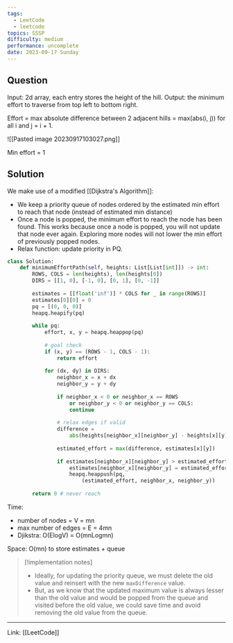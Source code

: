 ```yaml
---
tags:
  - LeetCode
  - leetcode
topics: SSSP
difficulty: medium
performance: uncomplete
date: 2023-09-17 Sunday
---
```


## Question

Input: 2d array, each entry stores the height of the hill. 
Output: the minimum effort to traverse from top left to bottom right.

Effort = max absolute difference between 2 adjacent hills = max(abs(i, j)) for all i and j = i + 1.

![[Pasted image 20230917103027.png]]

Min effort = 1
## Solution

We make use of a modified [[Dijkstra's Algorithm]]:
- We keep a priority queue of nodes ordered by the estimated min effort to reach that node (instead of estimated min distance)
- Once a node is popped, the minimum effort to reach the node has been found. This works because once a node is popped, you will not update that node ever again. Exploring more nodes will not lower the min effort of previously popped nodes.
- Relax function: update priority in PQ.

```python
class Solution:
    def minimumEffortPath(self, heights: List[List[int]]) -> int:
        ROWS, COLS = len(heights), len(heights[0])
        DIRS = [[1, 0], [-1, 0], [0, 1], [0, -1]]
        
        estimates = [[float('inf')] * COLS for _ in range(ROWS)]
        estimates[0][0] = 0
        pq = [(0, 0, 0)]
        heapq.heapify(pq)
        
        while pq:
            effort, x, y = heapq.heappop(pq)
	        
	        # goal check
            if (x, y) == (ROWS - 1, COLS - 1):
                return effort
                
            for (dx, dy) in DIRS:
                neighbor_x = x + dx
                neighbor_y = y + dy
                
                if neighbor_x < 0 or neighbor_x == ROWS 
	                or neighbor_y < 0 or neighbor_y == COLS:
                    continue
                
                # relax edges if valid
                difference = 
	                abs(heights[neighbor_x][neighbor_y] - heights[x][y])
	                
                estimated_effort = max(difference, estimates[x][y])
                
                if estimates[neighbor_x][neighbor_y] > estimated_effort:
                    estimates[neighbor_x][neighbor_y] = estimated_effort
                    heapq.heappush(pq, 
	                    (estimated_effort, neighbor_x, neighbor_y))
	            
        return 0 # never reach
```


Time: 
- number of nodes = V = mn
- max number of edges = E = 4mn 
- Djikstra: O(ElogV) = O(mnLogmn)

Space: O(mn) to store estimates + queue

>[!implementation notes]
> - Ideally, for updating the priority queue, we must delete the old value and reinsert with the new `maxDifference` value. 
> - But, as we know that the updated maximum value is always lesser than the old value and would be popped from the queue and visited before the old value, we could save time and avoid removing the old value from the queue.

---
Link: [[LeetCode]]
